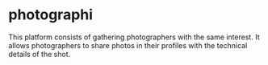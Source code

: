 # photographi
This platform consists of gathering photographers with the same interest. It allows photographers to share photos in their profiles with the technical details of the shot.
